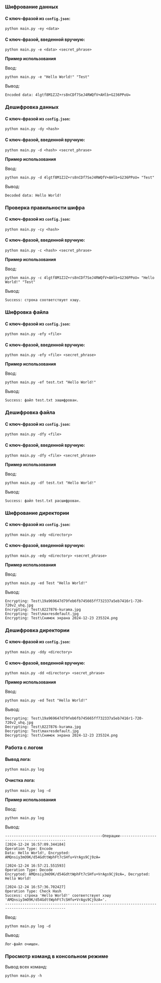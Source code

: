 ### Шифрование данных

#### С ключ-фразой из `config.json`:

```
python main.py -ey <data>
```

#### С ключ-фразой, введенной вручную:

```
python main.py -e <data> <secret_phrase>
```

**Пример использования**

Ввод:

```
python main.py -e "Hello World!" "Test"
```

Вывод:

```
Encoded data: 4lgtf8M1ZJZ+rs8nCDf7SeJ4RWQfV+AHlb+G236PPoU=
```

### Дешифровка данных

#### С ключ-фразой из `config.json`:

```
python main.py -dy <hash>
```

#### С ключ-фразой, введенной вручную:

```
python main.py -d <hash> <secret_phrase>
```

**Пример использования**

Ввод:

```
python main.py -d 4lgtf8M1ZJZ+rs8nCDf7SeJ4RWQfV+AHlb+G236PPoU= "Test"
```

Вывод:

```
Decoded data: Hello World!
```

### Проверка правильности шифра

#### С ключ-фразой из `config.json`:

```
python main.py -cy <hash>
```

#### С ключ-фразой, введенной вручную:

```
python main.py -c <hash> <secret_phrase>
```

**Пример использования**

Ввод:

```
python main.py -c 4lgtf8M1ZJZ+rs8nCDf7SeJ4RWQfV+AHlb+G236PPoU= "Hello World!" "Test"
```

Вывод:

```
Success: строка соответствует хэшу.
```

### Шифровка файла

#### С ключ-фразой из `config.json`:

```
python main.py -efy <file>
```

#### С ключ-фразой, введенной вручную:

```
python main.py -efy <file> <secret_phrase>
```

**Пример использования**

Ввод:

```
python main.py -ef test.txt "Hello World!"
```

Вывод:

```
Success: файл test.txt зашифрован.
```

### Дешифровка файла

#### С ключ-фразой из `config.json`:

```
python main.py -dfy <file>
```

#### С ключ-фразой, введенной вручную:

```
python main.py -dfy <file> <secret_phrase>
```

**Пример использования**

Ввод:

```
python main.py -df test.txt "Hello World!"
```

Вывод:

```
Success: файл test.txt расшифрован.
```

### Шифрование директории

#### С ключ-фразой из `config.json`:

```
python main.py -edy <directory>
```

#### С ключ-фразой, введенной вручную:

```
python main.py -edy <directory> <secret_phrase>
```

**Пример использования**

Ввод:

```
python main.py -ed Test "Hello World!"
```

Вывод:

```
Encrypting: Test\19a969647d79feb6fb745665ff732337a5eb7416r1-720-720v2_uhq.jpg
Encrypting: Test\8227876-kurama.jpg
Encrypting: Test\maxresdefault.jpg
Encrypting: Test\Снимок экрана 2024-12-23 235324.png
```

### Дешифровка директории

#### С ключ-фразой из `config.json`:

```
python main.py -ddy <directory>
```

#### С ключ-фразой, введенной вручную:

```
python main.py -dd <directory> <secret_phrase>
```

**Пример использования**

Ввод:

```
python main.py -ed Test "Hello World!"
```

Вывод:

```
Decrypting: Test\19a969647d79feb6fb745665ff732337a5eb7416r1-720-720v2_uhq.jpg
Decrypting: Test\8227876-kurama.jpg
Decrypting: Test\maxresdefault.jpg
Decrypting: Test\Снимок экрана 2024-12-23 235324.png
```

### Работа с логом

#### Вывод лога:

```
python main.py log
```

#### Очистка лога:

```
python main.py log -d
```

**Пример использования**

Ввод:

```
python main.py log
```

Вывод:

```
---------------------------------------------Операции---------------------------------------------
[2024-12-24 16:57:09.344184]
Operation Type: Encode
Data: Hello World!, Encrypted: AMQnsiy3mO9K/d54GdttWphFt7cSHfu+VrAgs9Cj9zA=

[2024-12-24 16:57:21.551593]
Operation Type: Decode
Encrypted: AMQnsiy3mO9K/d54GdttWphFt7cSHfu+VrAgs9Cj9zA=, Decrypted: Hello World!

[2024-12-24 16:57:36.702427]
Operation Type: Check Hash
Success: строка 'Hello World!' соответствует хэшу 'AMQnsiy3mO9K/d54GdttWphFt7cSHfu+VrAgs9Cj9zA='.
--------------------------------------------------------------------------------------------------
```

Ввод:

```
python main.py log -d
```

Вывод:

```
Лог-файл очищен.
```

### Просмотр команд в консольном режиме

Вывод всех команд:

```
python main.py -h
```